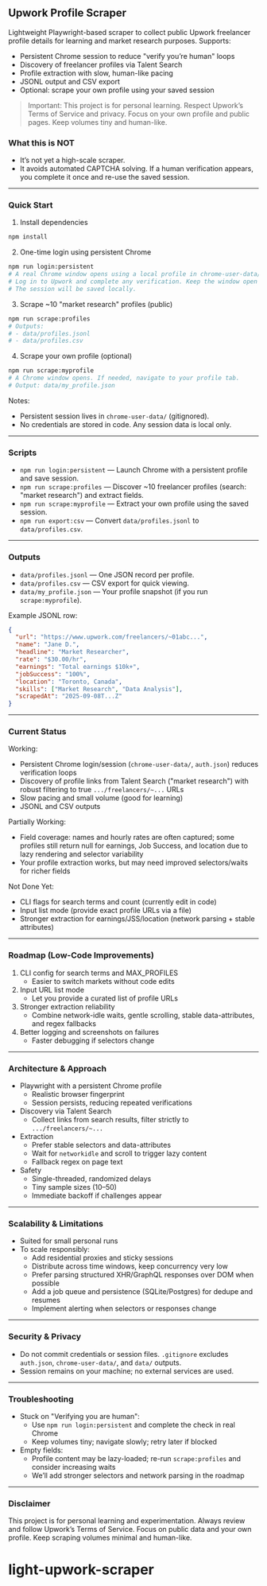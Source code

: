 ## Upwork Profile Scraper 

Lightweight Playwright-based scraper to collect public Upwork freelancer profile details for learning and market research purposes. Supports:

- Persistent Chrome session to reduce "verify you’re human" loops
- Discovery of freelancer profiles via Talent Search
- Profile extraction with slow, human-like pacing
- JSONL output and CSV export
- Optional: scrape your own profile using your saved session

> Important: This project is for personal learning. Respect Upwork’s Terms of Service and privacy. Focus on your own profile and public pages. Keep volumes tiny and human-like.

### What this is NOT
- It’s not yet a high-scale scraper.
- It avoids automated CAPTCHA solving. If a human verification appears, you complete it once and re-use the saved session.

---

### Quick Start

1) Install dependencies
```bash
npm install
```

2) One-time login using persistent Chrome
```bash
npm run login:persistent
# A real Chrome window opens using a local profile in chrome-user-data/
# Log in to Upwork and complete any verification. Keep the window open until you see your dashboard/profile.
# The session will be saved locally.
```

3) Scrape ~10 "market research" profiles (public)
```bash
npm run scrape:profiles
# Outputs:
# - data/profiles.jsonl
# - data/profiles.csv
```

4) Scrape your own profile (optional)
```bash
npm run scrape:myprofile
# A Chrome window opens. If needed, navigate to your profile tab.
# Output: data/my_profile.json
```

Notes:
- Persistent session lives in `chrome-user-data/` (gitignored).
- No credentials are stored in code. Any session data is local only.

---

### Scripts
- `npm run login:persistent` — Launch Chrome with a persistent profile and save session.
- `npm run scrape:profiles` — Discover ~10 freelancer profiles (search: "market research") and extract fields.
- `npm run scrape:myprofile` — Extract your own profile using the saved session.
- `npm run export:csv` — Convert `data/profiles.jsonl` to `data/profiles.csv`.

---

### Outputs
- `data/profiles.jsonl` — One JSON record per profile.
- `data/profiles.csv` — CSV export for quick viewing.
- `data/my_profile.json` — Your profile snapshot (if you run `scrape:myprofile`).

Example JSONL row:
```json
{
  "url": "https://www.upwork.com/freelancers/~01abc...",
  "name": "Jane D.",
  "headline": "Market Researcher",
  "rate": "$30.00/hr",
  "earnings": "Total earnings $10k+",
  "jobSuccess": "100%",
  "location": "Toronto, Canada",
  "skills": ["Market Research", "Data Analysis"],
  "scrapedAt": "2025-09-08T...Z"
}
```

---

### Current Status

Working:
- Persistent Chrome login/session (`chrome-user-data/`, `auth.json`) reduces verification loops
- Discovery of profile links from Talent Search ("market research") with robust filtering to true `.../freelancers/~...` URLs
- Slow pacing and small volume (good for learning)
- JSONL and CSV outputs

Partially Working:
- Field coverage: names and hourly rates are often captured; some profiles still return null for earnings, Job Success, and location due to lazy rendering and selector variability
- Your profile extraction works, but may need improved selectors/waits for richer fields

Not Done Yet:
- CLI flags for search terms and count (currently edit in code)
- Input list mode (provide exact profile URLs via a file)
- Stronger extraction for earnings/JSS/location (network parsing + stable attributes)

---

### Roadmap (Low-Code Improvements)
1) CLI config for search terms and MAX_PROFILES
   - Easier to switch markets without code edits
2) Input URL list mode
   - Let you provide a curated list of profile URLs
3) Stronger extraction reliability
   - Combine network-idle waits, gentle scrolling, stable data-attributes, and regex fallbacks
4) Better logging and screenshots on failures
   - Faster debugging if selectors change

---

### Architecture & Approach

- Playwright with a persistent Chrome profile
  - Realistic browser fingerprint
  - Session persists, reducing repeated verifications
- Discovery via Talent Search
  - Collect links from search results, filter strictly to `.../freelancers/~...`
- Extraction
  - Prefer stable selectors and data-attributes
  - Wait for `networkidle` and scroll to trigger lazy content
  - Fallback regex on page text
- Safety
  - Single-threaded, randomized delays
  - Tiny sample sizes (10–50)
  - Immediate backoff if challenges appear

---

### Scalability & Limitations

- Suited for small personal runs
- To scale responsibly:
  - Add residential proxies and sticky sessions
  - Distribute across time windows, keep concurrency very low
  - Prefer parsing structured XHR/GraphQL responses over DOM when possible
  - Add a job queue and persistence (SQLite/Postgres) for dedupe and resumes
  - Implement alerting when selectors or responses change

---

### Security & Privacy

- Do not commit credentials or session files. `.gitignore` excludes `auth.json`, `chrome-user-data/`, and `data/` outputs.
- Session remains on your machine; no external services are used.

---

### Troubleshooting

- Stuck on "Verifying you are human":
  - Use `npm run login:persistent` and complete the check in real Chrome
  - Keep volumes tiny; navigate slowly; retry later if blocked
- Empty fields:
  - Profile content may be lazy-loaded; re-run `scrape:profiles` and consider increasing waits
  - We’ll add stronger selectors and network parsing in the roadmap

---

### Disclaimer

This project is for personal learning and experimentation. Always review and follow Upwork’s Terms of Service. Focus on public data and your own profile. Keep scraping volumes minimal and human-like.


# light-upwork-scraper
